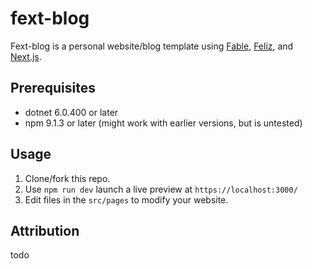 # fext-blog

Fext-blog is a personal website/blog template using [Fable](https://fable.io/), [Feliz](https://zaid-ajaj.github.io/Feliz/), and [Next.js](https://nextjs.org/).

## Prerequisites

- dotnet 6.0.400 or later
- npm 9.1.3 or later (might work with earlier versions, but is untested)

## Usage
1. Clone/fork this repo.
1. Use `npm run dev` launch a live preview at `https://localhost:3000/`
1. Edit files in the `src/pages` to modify your website.

## Attribution
todo
